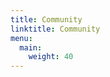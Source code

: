```yaml
---
title: Community
linktitle: Community
menu:
  main:
    weight: 40
---
```


<!--add blocks of content here to add more sections to the community page -->